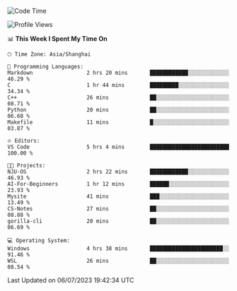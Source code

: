 <!--START_SECTION:waka-->
![Code Time](http://img.shields.io/badge/Code%20Time-1%2C037%20hrs%2017%20mins-blue)

![Profile Views](http://img.shields.io/badge/Profile%20Views-0-blue)

📊 **This Week I Spent My Time On** 

```text
🕑︎ Time Zone: Asia/Shanghai

💬 Programming Languages: 
Markdown                 2 hrs 20 mins       ████████████░░░░░░░░░░░░░   46.29 % 
C                        1 hr 44 mins        █████████░░░░░░░░░░░░░░░░   34.34 % 
C++                      26 mins             ██░░░░░░░░░░░░░░░░░░░░░░░   08.71 % 
Python                   20 mins             ██░░░░░░░░░░░░░░░░░░░░░░░   06.68 % 
Makefile                 11 mins             █░░░░░░░░░░░░░░░░░░░░░░░░   03.87 % 

🔥 Editors: 
VS Code                  5 hrs 4 mins        █████████████████████████   100.00 % 

🐱‍💻 Projects: 
NJU-OS                   2 hrs 22 mins       ████████████░░░░░░░░░░░░░   46.93 % 
AI-For-Beginners         1 hr 12 mins        ██████░░░░░░░░░░░░░░░░░░░   23.93 % 
Mysite                   41 mins             ███░░░░░░░░░░░░░░░░░░░░░░   13.49 % 
CS-Notes                 27 mins             ██░░░░░░░░░░░░░░░░░░░░░░░   08.88 % 
gorilla-cli              20 mins             ██░░░░░░░░░░░░░░░░░░░░░░░   06.69 % 

💻 Operating System: 
Windows                  4 hrs 38 mins       ███████████████████████░░   91.46 % 
WSL                      26 mins             ██░░░░░░░░░░░░░░░░░░░░░░░   08.54 % 
```


 Last Updated on 06/07/2023 19:42:34 UTC
<!--END_SECTION:waka-->